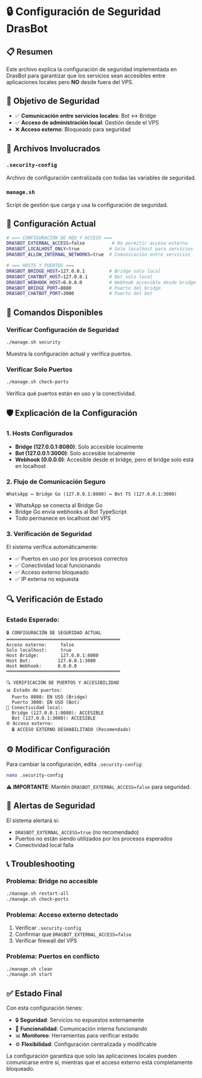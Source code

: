 # 🔒 Configuración de Seguridad DrasBot

## 📋 Resumen

Este archivo explica la configuración de seguridad implementada en DrasBot para garantizar que los servicios sean accesibles entre aplicaciones locales pero **NO** desde fuera del VPS.

## 🎯 Objetivo de Seguridad

- ✅ **Comunicación entre servicios locales**: Bot ↔ Bridge
- ✅ **Acceso de administración local**: Gestión desde el VPS
- ❌ **Acceso externo**: Bloqueado para seguridad

## 📁 Archivos Involucrados

### `.security-config`
Archivo de configuración centralizada con todas las variables de seguridad.

### `manage.sh`
Script de gestión que carga y usa la configuración de seguridad.

## 🔧 Configuración Actual

```bash
# === CONFIGURACIÓN DE RED Y ACCESO ===
DRASBOT_EXTERNAL_ACCESS=false          # No permitir acceso externo
DRASBOT_LOCALHOST_ONLY=true           # Solo localhost para servicios
DRASBOT_ALLOW_INTERNAL_NETWORKS=true  # Comunicación entre servicios

# === HOSTS Y PUERTOS ===
DRASBOT_BRIDGE_HOST=127.0.0.1         # Bridge solo local
DRASBOT_CHATBOT_HOST=127.0.0.1        # Bot solo local  
DRASBOT_WEBHOOK_HOST=0.0.0.0          # Webhook accesible desde bridge
DRASBOT_BRIDGE_PORT=8080              # Puerto del bridge
DRASBOT_CHATBOT_PORT=3000             # Puerto del bot
```

## 🚀 Comandos Disponibles

### Verificar Configuración de Seguridad
```bash
./manage.sh security
```
Muestra la configuración actual y verifica puertos.

### Verificar Solo Puertos
```bash
./manage.sh check-ports
```
Verifica qué puertos están en uso y la conectividad.

## 🛡️ Explicación de la Configuración

### 1. **Hosts Configurados**

- **Bridge (127.0.0.1:8080)**: Solo accesible localmente
- **Bot (127.0.0.1:3000)**: Solo accesible localmente
- **Webhook (0.0.0.0)**: Accesible desde el bridge, pero el bridge solo está en localhost

### 2. **Flujo de Comunicación Seguro**

```
WhatsApp ↔ Bridge Go (127.0.0.1:8080) ↔ Bot TS (127.0.0.1:3000)
```

- WhatsApp se conecta al Bridge Go
- Bridge Go envía webhooks al Bot TypeScript
- Todo permanece en localhost del VPS

### 3. **Verificación de Seguridad**

El sistema verifica automáticamente:
- ✅ Puertos en uso por los procesos correctos
- ✅ Conectividad local funcionando
- ✅ Acceso externo bloqueado
- ✅ IP externa no expuesta

## 🔍 Verificación de Estado

### Estado Esperado:
```
🔒 CONFIGURACIÓN DE SEGURIDAD ACTUAL
══════════════════════════════════════════
Acceso externo:     false
Solo localhost:     true
Host Bridge:        127.0.0.1:8080
Host Bot:          127.0.0.1:3000
Host Webhook:      0.0.0.0
══════════════════════════════════════════

🔍 VERIFICACIÓN DE PUERTOS Y ACCESIBILIDAD
📊 Estado de puertos:
  Puerto 8080: EN USO (Bridge)
  Puerto 3000: EN USO (Bot)
🔗 Conectividad local:
  Bridge (127.0.0.1:8080): ACCESIBLE
  Bot (127.0.0.1:3000): ACCESIBLE
🌐 Acceso externo:
  🔒 ACCESO EXTERNO DESHABILITADO (Recomendado)
```

## ⚙️ Modificar Configuración

Para cambiar la configuración, edita `.security-config`:

```bash
nano .security-config
```

**⚠️ IMPORTANTE**: Mantén `DRASBOT_EXTERNAL_ACCESS=false` para seguridad.

## 🚨 Alertas de Seguridad

El sistema alertará si:
- `DRASBOT_EXTERNAL_ACCESS=true` (no recomendado)
- Puertos no están siendo utilizados por los procesos esperados
- Conectividad local falla

## 📞 Troubleshooting

### Problema: Bridge no accesible
```bash
./manage.sh restart-all
./manage.sh check-ports
```

### Problema: Acceso externo detectado
1. Verificar `.security-config`
2. Confirmar que `DRASBOT_EXTERNAL_ACCESS=false`
3. Verificar firewall del VPS

### Problema: Puertos en conflicto
```bash
./manage.sh clean
./manage.sh start
```

## ✅ Estado Final

Con esta configuración tienes:
- 🔒 **Seguridad**: Servicios no expuestos externamente  
- 🔗 **Funcionalidad**: Comunicación interna funcionando
- 📊 **Monitoreo**: Herramientas para verificar estado
- ⚙️ **Flexibilidad**: Configuración centralizada y modificable

La configuración garantiza que solo las aplicaciones locales pueden comunicarse entre sí, mientras que el acceso externo está completamente bloqueado.
